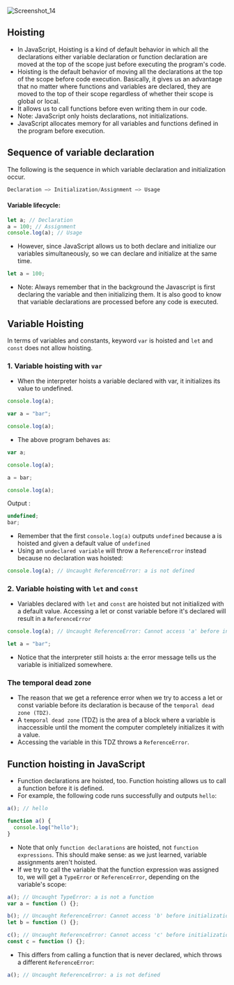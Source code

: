 ![Screenshot_14](https://user-images.githubusercontent.com/100460788/233957579-39ddaa3e-fa3c-42ae-9b4f-82879d844363.png)

## Hoisting

- In JavaScript, Hoisting is a kind of default behavior in which all the declarations either variable declaration or function declaration are moved at the top of the scope just before executing the program's code.
- Hoisting is the default behavior of moving all the declarations at the top of the scope before code execution. Basically, it gives us an advantage that no matter where functions and variables are declared, they are moved to the top of their scope regardless of whether their scope is global or local.
- It allows us to call functions before even writing them in our code.
- Note: JavaScript only hoists declarations, not initializations.
- JavaScript allocates memory for all variables and functions defined in the program before execution.

## Sequence of variable declaration

The following is the sequence in which variable declaration and initialization occur.

```ts
Declaration –> Initialization/Assignment –> Usage
```

#### Variable lifecycle:

```ts
let a; // Declaration
a = 100; // Assignment
console.log(a); // Usage
```

- However, since JavaScript allows us to both declare and initialize our variables simultaneously, so we can declare and initialize at the same time.

```ts
let a = 100;
```

- Note: Always remember that in the background the Javascript is first declaring the variable and then initializing them. It is also good to know that variable declarations are processed before any code is executed.

## Variable Hoisting

In terms of variables and constants, keyword `var` is hoisted and `let` and `const` does not allow hoisting.

### 1. Variable hoisting with `var`

- When the interpreter hoists a variable declared with var, it initializes its value to undefined.

```ts
console.log(a);

var a = "bar";

console.log(a);
```

- The above program behaves as:

```ts
var a;

console.log(a);

a = bar;

console.log(a);
```

Output :

```ts
undefined;
bar;
```

- Remember that the first `console.log(a)` outputs `undefined` because a is hoisted and given a default value of `undefined`
- Using an `undeclared variable` will throw a `ReferenceError` instead because no declaration was hoisted:

```ts
console.log(a); // Uncaught ReferenceError: a is not defined
```

### 2. Variable hoisting with `let` and `const`

- Variables declared with `let` and `const` are hoisted but not initialized with a default value. Accessing a let or const variable before it's declared will result in a `ReferenceError`

```ts
console.log(a); // Uncaught ReferenceError: Cannot access 'a' before initialization

let a = "bar";
```

- Notice that the interpreter still hoists a: the error message tells us the variable is initialized somewhere.

### The temporal dead zone

- The reason that we get a reference error when we try to access a let or const variable before its declaration is because of the `temporal dead zone (TDZ)`.
- A `temporal dead zone` (TDZ) is the area of a block where a variable is inaccessible until the moment the computer completely initializes it with a value.
- Accessing the variable in this TDZ throws a `ReferenceError`.

## Function hoisting in JavaScript

- Function declarations are hoisted, too. Function hoisting allows us to call a function before it is defined.
- For example, the following code runs successfully and outputs `hello`:

```ts
a(); // hello

function a() {
  console.log("hello");
}
```

- Note that only `function declarations` are hoisted, not `function expressions`. This should make sense: as we just learned, variable assignments aren't hoisted.
- If we try to call the variable that the function expression was assigned to, we will get a `TypeError` or `ReferenceError`, depending on the variable's scope:

```ts
a(); // Uncaught TypeError: a is not a function
var a = function () {};

b(); // Uncaught ReferenceError: Cannot access 'b' before initialization
let b = function () {};

c(); // Uncaught ReferenceError: Cannot access 'c' before initialization
const c = function () {};
```

- This differs from calling a function that is never declared, which throws a different `ReferenceError`:

```ts
a(); // Uncaught ReferenceError: a is not defined
```
